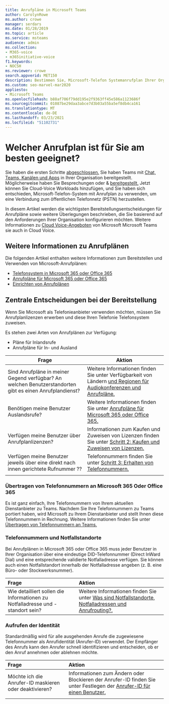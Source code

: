 ```yaml
---
title: Anrufpläne in Microsoft Teams
author: CarolynRowe
ms.author: crowe
manager: serdars
ms.date: 01/28/2019
ms.topic: article
ms.service: msteams
audience: admin
ms.collection:
- M365-voice
- m365initiative-voice
f1.keywords:
- NOCSH
ms.reviewer: crowe
search.appverid: MET150
description: Bestimmen Sie, Microsoft-Telefon Systemanrufplan Ihrer Organisation am besten mit Cloud-Voice in Ihrem Teams.
ms.custom: seo-marvel-mar2020
appliesto:
- Microsoft Teams
ms.openlocfilehash: b88af706f79dd195e2f9363ff45e586a1123686f
ms.sourcegitcommit: 01087be29daa3abce7d3b03a55ba5ef8db4ca161
ms.translationtype: MT
ms.contentlocale: de-DE
ms.lasthandoff: 03/23/2021
ms.locfileid: "51102731"
---
```

# <a name="which-calling-plan-is-right-for-you"></a>Welcher Anrufplan ist für Sie am besten geeignet? 

Sie haben die ersten Schritte [abgeschlossen.](get-started-with-teams-quick-start.md) Sie haben Teams mit [Chat, Teams, Kanälen und Apps](deploy-chat-teams-channels-microsoft-teams-landing-page.md) in Ihrer Organisation bereitgestellt. Möglicherweise haben Sie Besprechungen oder & [bereitgestellt.](deploy-meetings-microsoft-teams-landing-page.md) Jetzt können Sie Cloud-Voice Workloads hinzufügen, und Sie haben sich entschieden, Microsoft-Telefon-System mit Anrufplan zu verwenden, um eine Verbindung zum öffentlichen Telefonnetz (PSTN) herzustellen. 

In diesem Artikel werden die wichtigsten Bereitstellungsentscheidungen für Anrufpläne sowie weitere Überlegungen beschrieben, die Sie basierend auf den Anforderungen Ihrer Organisation konfigurieren möchten. Weitere Informationen zu [Cloud Voice-Angeboten](cloud-voice-landing-page.md) von Microsoft Microsoft Teams sie auch in Cloud Voice.


## <a name="learn-more-about-calling-plans"></a>Weitere Informationen zu Anrufplänen

Die folgenden Artikel enthalten weitere Informationen zum Bereitstellen und Verwenden von Microsoft-Anrufplänen:

- [Telefonsystem in Microsoft 365 oder Office 365](what-is-phone-system-in-office-365.md)
- [Anrufpläne für Microsoft 365 oder Office 365](calling-plans-for-office-365.md)
- [Einrichten von Anrufplänen](set-up-calling-plans.md)


## <a name="core-deployment-decisions"></a>Zentrale Entscheidungen bei der Bereitstellung

Wenn Sie Microsoft als Telefonieanbieter verwenden möchten, müssen Sie Anrufplanlizenzen erwerben und diese Ihren Telefonie Telefonsystem zuweisen. 

Es stehen zwei Arten von Anrufplänen zur Verfügung:

- Pläne für Inlandsrufe 
- Anrufpläne für In- und Ausland

|Frage|Aktion |
|------------|-------|
|Sind Anrufpläne in meiner Gegend verfügbar? An welchen Benutzerstandorten gibt es einen Anrufplandienst? | Weitere Informationen finden Sie unter Verfügbarkeit von Ländern [und Regionen für Audiokonferenzen und Anrufpläne.](country-and-region-availability-for-audio-conferencing-and-calling-plans/country-and-region-availability-for-audio-conferencing-and-calling-plans.md) | 
Benötigen meine Benutzer Auslandsrufe? | Weitere Informationen finden Sie unter [Anrufpläne für Microsoft 365 oder Office 365.](calling-plans-for-office-365.md) |
Verfügen meine Benutzer über Anrufplanlizenzen? | Informationen zum Kaufen und Zuweisen von Lizenzen finden Sie unter [Schritt 2: Kaufen und Zuweisen von Lizenzen.](set-up-calling-plans.md#step-2-buy-and-assign-licenses) |
Verfügen meine Benutzer jeweils über eine direkt nach innen gerichtete Rufnummer ?? | Telefonnummern finden Sie unter [Schritt 3: Erhalten von Telefonnummern.](set-up-calling-plans.md#step-3-get-phone-numbers) |
|||

### <a name="transfer-phone-numbers-to-microsoft-365-or-office-365"></a>Übertragen von Telefonnummern an Microsoft 365 Oder Office 365

Es ist ganz einfach, Ihre Telefonnummern von Ihrem aktuellen Dienstanbieter zu Teams. Nachdem Sie Ihre Telefonnummern zu Teams portiert haben, wird Microsoft zu Ihrem Dienstanbieter und stellt Ihnen diese Telefonnummern in Rechnung. Weitere Informationen finden Sie unter [Übertragen von Telefonnummern an Teams.](phone-number-calling-plans/transfer-phone-numbers-to-teams.md)


### <a name="phone-numbers-and-emergency-locations"></a>Telefonnummern und Notfallstandorte

Bei Anrufplänen in Microsoft 365 oder Office 365 muss jeder Benutzer in Ihrer Organisation über eine eindeutige DID-Telefonnummer (Direct InWard Dial) und eine entsprechende validierte Notfalladresse verfügen. Sie können auch einen Notfallstandort innerhalb der Notfalladresse angeben (z. B. eine Büro- oder Stockwerksnummer). 

|Frage|Aktion |
|:------------|:-------|
|Wie detailliert sollen die Informationen zu Notfalladresse und -standort sein? |Weitere Informationen finden Sie unter [Was sind Notfallstandorte, Notfalladressen und Anrufrouting?.](/SkypeForBusiness/what-are-calling-plans-in-office-365/what-are-emergency-locations-addresses-and-call-routing)


### <a name="calling-identity"></a>Aufrufen der Identität

Standardmäßig wird für alle ausgehenden Anrufe die zugewiesene Telefonnummer als Anrufidentität (Anrufer-ID) verwendet. Der Empfänger des Anrufs kann den Anrufer schnell identifizieren und entscheiden, ob er den Anruf annehmen oder ablehnen möchte.

|Frage|Aktion |
|:------------|:-------|
|Möchte ich die Anrufer-ID maskieren oder deaktivieren? | Informationen zum Ändern oder Blockieren der Anrufer-ID finden Sie unter Festlegen der [Anrufer-ID für einen Benutzer.](set-the-caller-id-for-a-user.md) |
|||